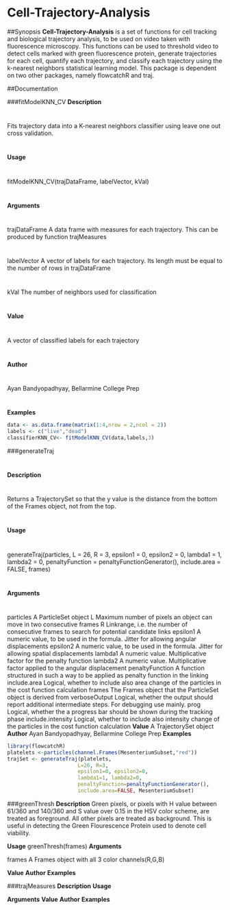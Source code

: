 Cell-Trajectory-Analysis
========================

##Synopsis
**Cell-Trajectory-Analysis** is a set of functions for cell tracking and biological trajectory analysis, to be used on video
taken with fluorescence microscopy. This functions can be used to threshold video to detect cells marked with green fluorescence protein, generate trajectories for each cell, quantify each trajectory, and classify each trajectory using the k-nearest neighbors statistical learning model. This package is dependent on two other packages, namely flowcatchR and traj.

##Documentation 

###fitModelKNN_CV
**Description**
#
Fits trajectory data into a K-nearest neighbors classifier using leave one out cross validation.
#
**Usage**
#
fitModelKNN_CV(trajDataFrame, labelVector, kVal)
#
**Arguments**
#
trajDataFrame	     A data frame with measures for each trajectory. This can be produced by function trajMeasures
#
labelVector	       A vector of labels for each trajectory. Its length must be equal to the number of rows in trajDataFrame
#
kVal	             The number of neighbors used for classification
#
**Value**
#
A vector of classified labels for each trajectory
#
**Author**
#
Ayan Bandyopadhyay, Bellarmine College Prep
#
**Examples**
```r
data <- as.data.frame(matrix(1:4,nrow = 2,ncol = 2))
labels <- c("live","dead")
classifierKNN_CV<- fitModelKNN_CV(data,labels,3)
```

###generateTraj
#
**Description**
#
Returns a TrajectorySet so that the y value is the distance from the bottom of the Frames object, not from the top.
#
**Usage**
#
generateTraj(particles, L = 26, R = 3, epsilon1 = 0, epsilon2 = 0,
  lambda1 = 1, lambda2 = 0, penaltyFunction = penaltyFunctionGenerator(),
  include.area = FALSE, frames)
#
**Arguments**
#
particles	          A ParticleSet object
L	                  Maximum number of pixels an object can move in two consecutive frames
R	                  Linkrange, i.e. the number of consecutive frames to search for potential candidate links
epsilon1	          A numeric value, to be used in the formula. Jitter for allowing angular displacements
epsilon2	          A numeric value, to be used in the formula. Jitter for allowing spatial displacements
lambda1	            A numeric value. Multiplicative factor for the penalty function
lambda2	            A numeric value. Multiplicative factor applied to the angular displacement
penaltyFunction     A function structured in such a way to be applied as penalty function in the linking
include.area	      Logical, whether to include also area change of the particles in the cost function calculation
frames	            The Frames object that the ParticleSet object is derived from
verboseOutput	      Logical, whether the output should report additional intermediate steps. For debugging use mainly.
prog	              Logical, whether the a progress bar should be shown during the tracking phase
include.intensity	  Logical, whether to include also intensity change of the particles in the cost function calculation
**Value**
A TrajectorySet object
**Author**
Ayan Bandyopadhyay, Bellarmine College Prep
**Examples**
```r
library(flowcatchR)
platelets <-particles(channel.Frames(MesenteriumSubset,"red"))
trajSet <- generateTraj(platelets,
                       L=26, R=3,
                       epsilon1=0, epsilon2=0,
                       lambda1=1, lambda2=0,
                       penaltyFunction=penaltyFunctionGenerator(),
                       include.area=FALSE, MesenteriumSubset)
```

###greenThresh
**Description**
Green pixels, or pixels with H value between 61/360 and 140/360 and S value over 0.15 in the HSV color scheme, are treated as foreground. All other pixels are treated as background. This is useful in detecting the Green Flourescence Protein used to denote cell viability.

**Usage**
greenThresh(frames)
**Arguments**

frames	             A Frames object with all 3 color channels(R,G,B)

**Value**
**Author**
**Examples**


###trajMeasures
**Description**
**Usage**

**Arguments**
**Value**
**Author**
**Examples**
